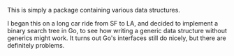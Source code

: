This is simply a package containing various data structures.

I began this on a long car ride from SF to LA, and decided to implement a
binary search tree in Go, to see how writing a generic data structure without
generics might work. It turns out Go's interfaces still do nicely, but there
are definitely problems.
